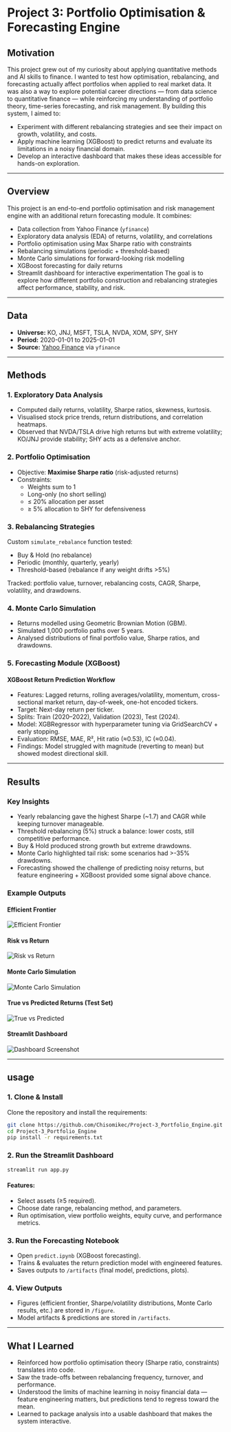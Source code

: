 # Project 3: Portfolio Optimisation & Forecasting Engine
## Motivation
This project grew out of my curiosity about applying quantitative methods and AI skills to finance. I wanted to test how optimisation, rebalancing, and forecasting actually affect portfolios when applied to real market data.
It was also a way to explore potential career directions — from data science to quantitative finance — while reinforcing my understanding of portfolio theory, time-series forecasting, and risk management.
By building this system, I aimed to:
- Experiment with different rebalancing strategies and see their impact on growth, volatility, and costs.
- Apply machine learning (XGBoost) to predict returns and evaluate its limitations in a noisy financial domain.
- Develop an interactive dashboard that makes these ideas accessible for hands-on exploration.

--- 

## Overview
This project is an end-to-end portfolio optimisation and risk management engine with an additional return forecasting module.
It combines:
- Data collection from Yahoo Finance (`yfinance`)
- Exploratory data analysis (EDA) of returns, volatility, and correlations
- Portfolio optimisation using Max Sharpe ratio with constraints
- Rebalancing simulations (periodic + threshold-based)
- Monte Carlo simulations for forward-looking risk modelling
- XGBoost forecasting for daily returns
- Streamlit dashboard for interactive experimentation
The goal is to explore how different portfolio construction and rebalancing strategies affect performance, stability, and risk.

---

## Data
- **Universe:** KO, JNJ, MSFT, TSLA, NVDA, XOM, SPY, SHY  
- **Period:** 2020-01-01 to 2025-01-01  
- **Source:** [Yahoo Finance](https://finance.yahoo.com/) via `yfinance`

---

## Methods
### 1. Exploratory Data Analysis
  - Computed daily returns, volatility, Sharpe ratios, skewness, kurtosis.
  - Visualised stock price trends, return distributions, and correlation heatmaps.
  - Observed that NVDA/TSLA drive high returns but with extreme volatility; KO/JNJ provide stability; SHY acts as a defensive anchor.

### 2. Portfolio Optimisation
  - Objective: **Maximise Sharpe ratio**  (risk-adjusted returns)
  - Constraints:
    - Weights sum to 1
    - Long-only (no short selling)
    - ≤ 20% allocation per asset
    - ≥ 5% allocation to SHY for defensiveness

### 3. Rebalancing Strategies
Custom `simulate_rebalance` function tested:
  - Buy & Hold (no rebalance)
  - Periodic (monthly, quarterly, yearly)
  - Threshold-based (rebalance if any weight drifts >5%)
    
Tracked: portfolio value, turnover, rebalancing costs, CAGR, Sharpe, volatility, and drawdowns.

### 4. Monte Carlo Simulation
  - Returns modelled using Geometric Brownian Motion (GBM).
  - Simulated 1,000 portfolio paths over 5 years.
  - Analysed distributions of final portfolio value, Sharpe ratios, and drawdowns.

### 5. Forecasting Module (XGBoost)
#### XGBoost Return Prediction Workflow
- Features: Lagged returns, rolling averages/volatility, momentum, cross-sectional market return, day-of-week, one-hot encoded tickers.
- Target: Next-day return per ticker.
- Splits: Train (2020–2022), Validation (2023), Test (2024).
- Model: XGBRegressor with hyperparameter tuning via GridSearchCV + early stopping.
- Evaluation: RMSE, MAE, R², Hit ratio (≈0.53), IC (≈0.04).
- Findings: Model struggled with magnitude (reverting to mean) but showed modest directional skill.

---

## Results
### Key Insights
  - Yearly rebalancing gave the highest Sharpe (~1.7) and CAGR while keeping turnover manageable.
  - Threshold rebalancing (5%) struck a balance: lower costs, still competitive performance.
  - Buy & Hold produced strong growth but extreme drawdowns.
  - Monte Carlo highlighted tail risk: some scenarios had >-35% drawdowns.
  - Forecasting showed the challenge of predicting noisy returns, but feature engineering + XGBoost provided some signal above chance.

### Example Outputs
#### Efficient Frontier  
![Efficient Frontier](figure/ef.png)  

#### Risk vs Return  
![Risk vs Return](figure/risk_return.png)  

#### Monte Carlo Simulation  
![Monte Carlo Simulation](figure/PV_distribution_monte_carlo_gbm.png)  

#### True vs Predicted Returns (Test Set)  
![True vs Predicted](figure/true_vs_pred-test.png)  

#### Streamlit Dashboard  
![Dashboard Screenshot](figure/dashboard.png)

---

## usage
### 1. Clone & Install  
Clone the repository and install the requirements:
```bash
git clone https://github.com/Chisomikec/Project-3_Portfolio_Engine.git
cd Project-3_Portfolio_Engine
pip install -r requirements.txt
```
### 2. Run the Streamlit Dashboard  

```bash
streamlit run app.py
```
#### Features:
  - Select assets (≥5 required).
  - Choose date range, rebalancing method, and parameters.
  - Run optimisation, view portfolio weights, equity curve, and performance metrics.

### 3. Run the Forecasting Notebook
  - Open `predict.ipynb` (XGBoost forecasting).
  - Trains & evaluates the return prediction model with engineered features.
  - Saves outputs to `/artifacts` (final model, predictions, plots).

### 4. View Outputs
  - Figures (efficient frontier, Sharpe/volatility distributions, Monte Carlo results, etc.) are stored in `/figure`.
  - Model artifacts & predictions are stored in `/artifacts`.
    
---

## What I Learned 
  - Reinforced how portfolio optimisation theory (Sharpe ratio, constraints) translates into code.
  - Saw the trade-offs between rebalancing frequency, turnover, and performance.
  - Understood the limits of machine learning in noisy financial data — feature engineering matters, but predictions tend to regress toward the mean.
  - Learned to package analysis into a usable dashboard that makes the system interactive.

